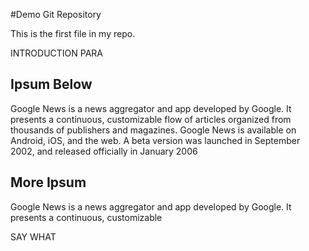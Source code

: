 #Demo Git Repository

This is the first file in my repo.


INTRODUCTION PARA

## Ipsum Below

Google News is a news aggregator and app developed by Google. It presents a continuous, customizable flow of articles organized from thousands of publishers and magazines. Google News is available on Android, iOS, and the web. A beta version was launched in September 2002, and released officially in January 2006

## More Ipsum



Google News is a news aggregator and app developed by Google. It presents a continuous, customizable

SAY WHAT 